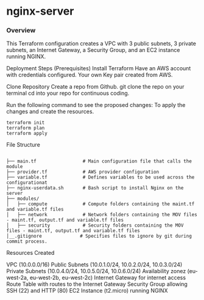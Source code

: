 # nginx-server

### Overview
This Terraform configuration creates a VPC with 3 public subnets, 3 private subnets, an Internet Gateway, a Security Group, and an EC2 instance running NGINX.

Deployment Steps (Prerequisites)
Install Terraform
Have an AWS account with credentials configured.
Your own Key pair created from AWS.

Clone Repository
Create a repo from Github.
git clone the repo on your terminal
cd into your repo for continuous coding.

Run the following command to see the proposed changes: To apply the changes and create the resources.

```
terraform init
terraform plan
terraform apply

```

File Structure

```

├── main.tf                 # Main configuration file that calls the module
├── provider.tf             # AWS provider configuration
├── variable.tf             # Defines variables to be used across the configurationat
├── nginx-userdata.sh       # Bash script to install Nginx on the server
├── modules/
│   ├── compute             # Compute folders containing the maint.tf and variable.tf files
│   ├── network             # Network folders containing the MOV files - maint.tf, output.tf and variable.tf files 
│   ├── security            # Security folders containing the MOV files - maint.tf, output.tf and variable.tf files 
│__.gitignore              # Specifies files to ignore by git during commit process.

```

Resources Created

VPC (10.0.0.0/16)
Public Subnets (10.0.1.0/24, 10.0.2.0/24, 10.0.3.0/24)
Private Subnets (10.0.4.0/24, 10.0.5.0/24, 10.0.6.0/24)
Availability zonez (eu-west-2a, eu-west-2b, eu-west-2c)
Internet Gateway for internet access
Route Table with routes to the Internet Gateway
Security Group allowing SSH (22) and HTTP (80)
EC2 Instance (t2.micro) running NGINX
